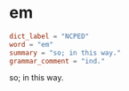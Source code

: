 # em

``` toml
dict_label = "NCPED"
word = "em"
summary = "so; in this way."
grammar_comment = "ind."
```

so; in this way.


